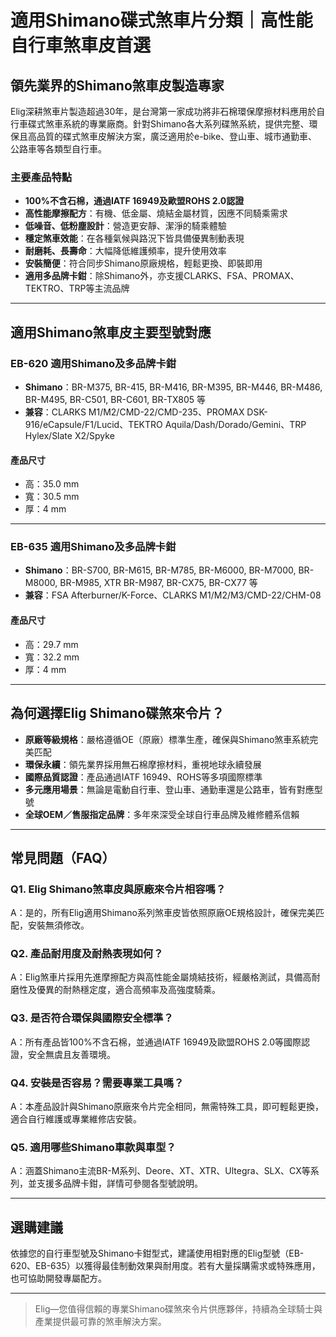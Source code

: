 # 適用Shimano碟式煞車片分類｜高性能自行車煞車皮首選

## 領先業界的Shimano煞車皮製造專家

Elig深耕煞車片製造超過30年，是台灣第一家成功將非石棉環保摩擦材料應用於自行車碟式煞車系統的專業廠商。針對Shimano各大系列碟煞系統，提供完整、環保且高品質的碟式煞車皮解決方案，廣泛適用於e-bike、登山車、城市通勤車、公路車等各類型自行車。

### 主要產品特點

- **100%不含石棉，通過IATF 16949及歐盟ROHS 2.0認證**
- **高性能摩擦配方**：有機、低金屬、燒結金屬材質，因應不同騎乘需求
- **低噪音、低粉塵設計**：營造更安靜、潔淨的騎乘體驗
- **穩定煞車效能**：在各種氣候與路況下皆具備優異制動表現
- **耐磨耗、長壽命**：大幅降低維護頻率，提升使用效率
- **安裝簡便**：符合同步Shimano原廠規格，輕鬆更換、即裝即用
- **適用多品牌卡鉗**：除Shimano外，亦支援CLARKS、FSA、PROMAX、TEKTRO、TRP等主流品牌

---

## 適用Shimano煞車皮主要型號對應

### EB-620 適用Shimano及多品牌卡鉗
- **Shimano**：BR-M375, BR-415, BR-M416, BR-M395, BR-M446, BR-M486, BR-M495, BR-C501, BR-C601, BR-TX805 等
- **兼容**：CLARKS M1/M2/CMD-22/CMD-235、PROMAX DSK-916/eCapsule/F1/Lucid、TEKTRO Aquila/Dash/Dorado/Gemini、TRP Hylex/Slate X2/Spyke

#### 產品尺寸
- 高：35.0 mm
- 寬：30.5 mm
- 厚：4 mm

---

### EB-635 適用Shimano及多品牌卡鉗
- **Shimano**：BR-S700, BR-M615, BR-M785, BR-M6000, BR-M7000, BR-M8000, BR-M985, XTR BR-M987, BR-CX75, BR-CX77 等
- **兼容**：FSA Afterburner/K-Force、CLARKS M1/M2/M3/CMD-22/CHM-08

#### 產品尺寸
- 高：29.7 mm
- 寬：32.2 mm
- 厚：4 mm

---

## 為何選擇Elig Shimano碟煞來令片？

- **原廠等級規格**：嚴格遵循OE（原廠）標準生產，確保與Shimano煞車系統完美匹配
- **環保永續**：領先業界採用無石棉摩擦材料，重視地球永續發展
- **國際品質認證**：產品通過IATF 16949、ROHS等多項國際標準
- **多元應用場景**：無論是電動自行車、登山車、通勤車還是公路車，皆有對應型號
- **全球OEM／售服指定品牌**：多年來深受全球自行車品牌及維修體系信賴

---

## 常見問題（FAQ）

### Q1. Elig Shimano煞車皮與原廠來令片相容嗎？
A：是的，所有Elig適用Shimano系列煞車皮皆依照原廠OE規格設計，確保完美匹配，安裝無須修改。

### Q2. 產品耐用度及耐熱表現如何？
A：Elig煞車片採用先進摩擦配方與高性能金屬燒結技術，經嚴格測試，具備高耐磨性及優異的耐熱穩定度，適合高頻率及高強度騎乘。

### Q3. 是否符合環保與國際安全標準？
A：所有產品皆100%不含石棉，並通過IATF 16949及歐盟ROHS 2.0等國際認證，安全無虞且友善環境。

### Q4. 安裝是否容易？需要專業工具嗎？
A：本產品設計與Shimano原廠來令片完全相同，無需特殊工具，即可輕鬆更換，適合自行維護或專業維修店安裝。

### Q5. 適用哪些Shimano車款與車型？
A：涵蓋Shimano主流BR-M系列、Deore、XT、XTR、Ultegra、SLX、CX等系列，並支援多品牌卡鉗，詳情可參閱各型號說明。

---

## 選購建議

依據您的自行車型號及Shimano卡鉗型式，建議使用相對應的Elig型號（EB-620、EB-635）以獲得最佳制動效果與耐用度。若有大量採購需求或特殊應用，也可協助開發專屬配方。

---

> Elig—您值得信賴的專業Shimano碟煞來令片供應夥伴，持續為全球騎士與產業提供最可靠的煞車解決方案。

